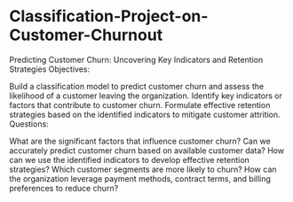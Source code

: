 # Classification-Project-on-Customer-Churnout
Predicting Customer Churn: Uncovering Key Indicators and Retention Strategies
Objectives:

Build a classification model to predict customer churn and assess the likelihood of a customer leaving the organization.
Identify key indicators or factors that contribute to customer churn.
Formulate effective retention strategies based on the identified indicators to mitigate customer attrition.
Questions:

What are the significant factors that influence customer churn?
Can we accurately predict customer churn based on available customer data?
How can we use the identified indicators to develop effective retention strategies?
Which customer segments are more likely to churn?
How can the organization leverage payment methods, contract terms, and billing preferences to reduce churn?

